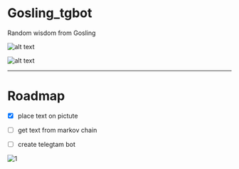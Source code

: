 # Gosling_tgbot
Random wisdom from Gosling

![alt text](https://img.shields.io/badge/Golang-1.21.1-blue?style=flat-square&logo=go)

![alt text](https://img.shields.io/badge/Status-in%20process-2E8B57?style=for-the-badge&logo=Buddy)

------------------------------------------
# Roadmap 
- [x] place text on pictute
- [ ] get text from markov chain
- [ ] create telegtam bot




![1](https://user-images.githubusercontent.com/20814332/213991843-15515abb-40fc-4013-9680-367a5ff9334a.jpg)
